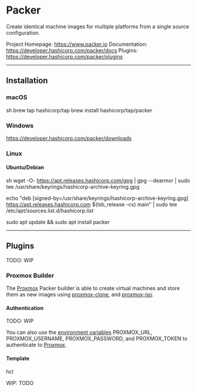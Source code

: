 # Packer

Create identical machine images for multiple platforms from a single source configuration.

Project Homepage: https://www.packer.io
Documentation: https://developer.hashicorp.com/packer/docs
Plugins: https://developer.hashicorp.com/packer/plugins 

---
## Installation


### macOS

sh
brew tap hashicorp/tap
brew install hashicorp/tap/packer



### Windows

https://developer.hashicorp.com/packer/downloads


### Linux

#### Ubuntu/Debian

sh
wget -O- https://apt.releases.hashicorp.com/gpg | gpg --dearmor | sudo tee /usr/share/keyrings/hashicorp-archive-keyring.gpg

echo "deb [signed-by=/usr/share/keyrings/hashicorp-archive-keyring.gpg] https://apt.releases.hashicorp.com $(lsb_release -cs) main" | sudo tee /etc/apt/sources.list.d/hashicorp.list

sudo apt update && sudo apt install packer



---
## Plugins

TODO: WIP


### Proxmox Builder

The [Proxmox](infra/proxmox.md) Packer builder is able to create virtual machines and store them as new images using [proxmox-clone](https://developer.hashicorp.com/packer/plugins/builders/proxmox/clone), and [proxmox-iso](https://developer.hashicorp.com/packer/plugins/builders/proxmox/iso).

#### Authentication

TODO: WIP

You can also use the [environment variables](linux/environment-variables-in-linux.md) PROXMOX_URL, PROXMOX_USERNAME, PROXMOX_PASSWORD, and PROXMOX_TOKEN to authenticate to [Proxmox](infra/proxmox.md).

#### Template

hcl

WIP: TODO



